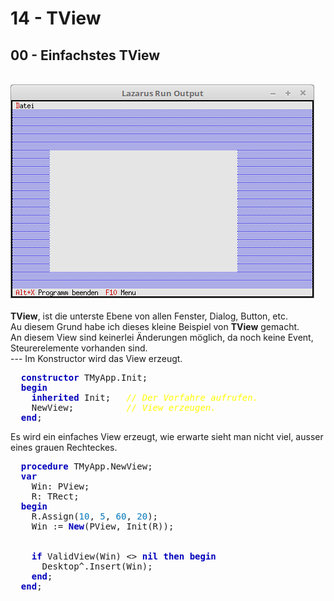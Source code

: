 # 14 - TView
## 00 - Einfachstes TView
<br>
<img src="image.png" alt="Selfhtml"><br><br>
<b>TView</b>, ist die unterste Ebene von allen Fenster, Dialog, Button, etc.<br>
Au diesem Grund habe ich dieses kleine Beispiel von <b>TView</b> gemacht.<br>
An diesem View sind keinerlei Änderungen möglich, da noch keine Event, Steurerelemente vorhanden sind.<br>
---
Im Konstructor wird das View erzeugt.<br>
<pre><code=pascal>  <b><font color="0000BB">constructor</font></b> TMyApp.Init;
  <b><font color="0000BB">begin</font></b>
    <b><font color="0000BB">inherited</font></b> Init;   <i><font color="#FFFF00">// Der Vorfahre aufrufen.</font></i>
    NewView;          <i><font color="#FFFF00">// View erzeugen.</font></i>
  <b><font color="0000BB">end</font></b>;</code></pre>
Es wird ein einfaches View erzeugt, wie erwarte sieht man nicht viel, ausser eines grauen Rechteckes.<br>
<pre><code=pascal>  <b><font color="0000BB">procedure</font></b> TMyApp.NewView;
  <b><font color="0000BB">var</font></b>
    Win: PView;
    R: TRect;
  <b><font color="0000BB">begin</font></b>
    R.Assign(<font color="#0077BB">10</font>, <font color="#0077BB">5</font>, <font color="#0077BB">60</font>, <font color="#0077BB">20</font>);
    Win := <b><font color="0000BB">New</font></b>(PView, Init(R));
<br>
    <b><font color="0000BB">if</font></b> ValidView(Win) <> <b><font color="0000BB">nil</font></b> <b><font color="0000BB">then</font></b> <b><font color="0000BB">begin</font></b>
      Desktop^.Insert(Win);
    <b><font color="0000BB">end</font></b>;
  <b><font color="0000BB">end</font></b>;</code></pre>
<br>
